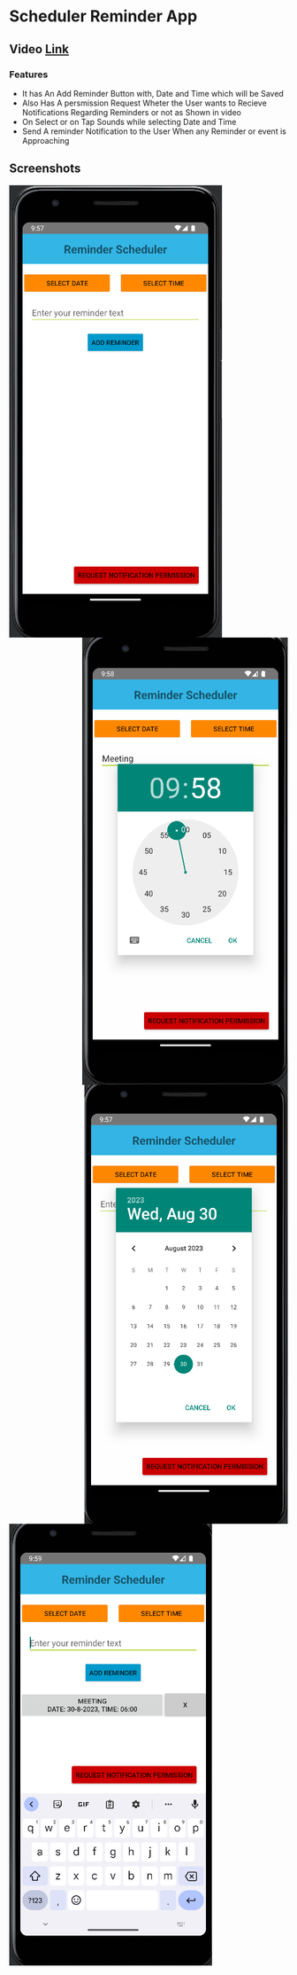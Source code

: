 <h1> Scheduler Reminder App</h1>
<h2> Video <a href="https://www.youtube.com/watch?v=dIKXaGYMZCw&ab_channel=KraKeN">Link</a></h2>
<h3> Features</h3>
<ul>
<li>It has An Add Reminder Button with, Date and Time which will be Saved</li>
<li>Also Has A persmission Request Wheter the User wants to Recieve Notifications Regarding Reminders or not as Shown in video</li>
<li>On Select or on Tap Sounds while selecting Date and Time</li>
<li>Send A reminder Notification to the User When any Reminder or event is Approaching</li>
</ul>




<h2>Screenshots</h2>
<img src = "https://github.com/rohitd2103/Reminder-Scheduler/blob/master/UI.png" alt = "UI" align = "left"><img src ="https://github.com/rohitd2103/Reminder-Scheduler/blob/master/Time.png" align = "right">

<img src = "https://github.com/rohitd2103/Reminder-Scheduler/blob/master/Date.png" align = "right"><img src = "https://github.com/rohitd2103/Reminder-Scheduler/blob/master/Reminder%20List.png" align  = "left"> 
